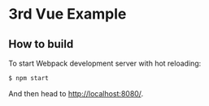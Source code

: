 # 3rd Vue Example

## How to build

To start Webpack development server with hot reloading:

```.sh
$ npm start
```

And then head to [http://localhost:8080/](http::localhost:8080/).
